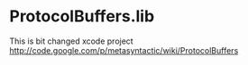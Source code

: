 ProtocolBuffers.lib
===================

This is bit changed xcode project http://code.google.com/p/metasyntactic/wiki/ProtocolBuffers